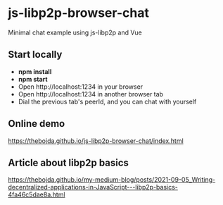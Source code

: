 # js-libp2p-browser-chat

Minimal chat example using js-libp2p and Vue

## Start locally
- **npm install**
- **npm start**
- Open http://localhost:1234 in your browser
- Open http://localhost:1234 in another browser tab
- Dial the previous tab's peerId, and you can chat with yourself

## Online demo
https://thebojda.github.io/js-libp2p-browser-chat/index.html

## Article about libp2p basics
https://thebojda.github.io/my-medium-blog/posts/2021-09-05_Writing-decentralized-applications-in-JavaScript---libp2p-basics-4fa46c5dae8a.html
